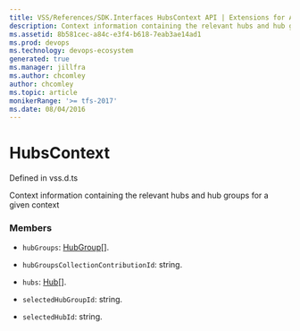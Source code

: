 ```yaml
---
title: VSS/References/SDK.Interfaces HubsContext API | Extensions for Azure DevOps Services
description: Context information containing the relevant hubs and hub groups for a given context
ms.assetid: 8b581cec-a84c-e3f4-b618-7eab3ae14ad1
ms.prod: devops
ms.technology: devops-ecosystem
generated: true
ms.manager: jillfra
ms.author: chcomley
author: chcomley
ms.topic: article
monikerRange: '>= tfs-2017'
ms.date: 08/04/2016
---
```


# HubsContext

Defined in vss.d.ts


Context information containing the relevant hubs and hub groups for a given context 

### Members

* `hubGroups`: [HubGroup](../../../VSS/References/SDK_Interfaces/HubGroup.md)[]. 

* `hubGroupsCollectionContributionId`: string. 

* `hubs`: [Hub](../../../VSS/References/SDK_Interfaces/Hub.md)[]. 

* `selectedHubGroupId`: string. 

* `selectedHubId`: string. 

